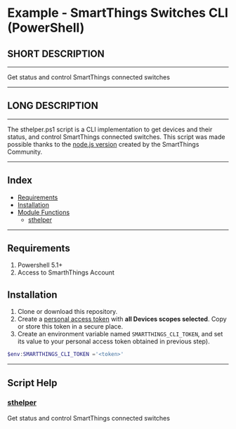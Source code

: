 # Example - SmartThings Switches CLI (PowerShell)

## SHORT DESCRIPTION

---

Get status and control SmartThings connected switches

---

## LONG DESCRIPTION

---

The sthelper.ps1 script is a CLI implementation to get devices and their status, and control SmartThings connected switches. This script was made possible thanks to the [node.js version](https://github.com/SmartThingsCommunity/cli-example-nodejs/) created by the SmartThings Community.

---

## Index

- [Requirements](README.md#requirements)
- [Installation](README.md#installation)
- [Module Functions](README.md#module-functions)
  - [sthelper](README.md#sthelper)


---


## Requirements

1. Powershell 5.1+
2. Access to SmarthThings Account

## Installation

1. Clone or download this repository.
1. Create a [personal access token](https://account.smartthings.com/tokens/new) with **all Devices scopes selected**. Copy or store this token in a secure place.
1. Create an environment variable named `SMARTTHINGS_CLI_TOKEN`, and set its value to your personal access token obtained in previous step).

```PowerShell
$env:SMARTTHINGS_CLI_TOKEN ='<token>'
```

---

## Script Help

### [sthelper](./docs/sthelper.md)<!--- INDEX_INDENT -->

Get status and control SmartThings connected switches
